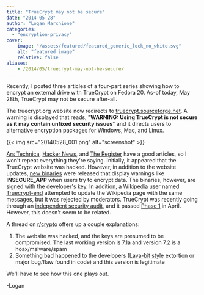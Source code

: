 ```yaml
---
title: "TrueCrypt may not be secure"
date: "2014-05-28"
author: "Logan Marchione"
categories: 
  - "encryption-privacy"
cover:
    image: "/assets/featured/featured_generic_lock_no_white.svg"
    alt: "featured image"
    relative: false
aliases:
    - /2014/05/truecrypt-may-not-be-secure/
---
```


Recently, I posted three articles of a four-part series showing how to encrypt an external drive with TrueCrypt on Fedora 20. As-of today, May 28th, TrueCrypt may not be secure after-all.

The truecrypt.org website now redirects to [truecrypt.sourceforge.net](http://truecrypt.sourceforge.net/). A warning is displayed that reads, "**WARNING: Using TrueCrypt is not secure as it may contain unfixed security issues**" and it directs users to alternative encryption packages for Windows, Mac, and Linux.

{{< img src="20140528_001.png" alt="screenshot" >}}

[Ars Technica](http://arstechnica.com/security/2014/05/truecrypt-is-not-secure-official-sourceforge-page-abruptly-warns/), [Hacker News](https://news.ycombinator.com/item?id=7812133), and [The Register](http://www.theregister.co.uk/2014/05/28/truecrypt_hack/) have a good articles, so I won't repeat everything they're saying. Initially, it appeared that the TrueCrypt website was hacked. However, in addition to the website updates, [new binaries](https://github.com/warewolf/truecrypt/compare/master...7.2) were released that display warnings like **INSECURE_APP** when users try to encrypt data. The binaries, however, are signed with the developer's key. In addition, a Wikipedia user named [Truecrypt-end](https://en.wikipedia.org/wiki/Special:Contributions/Truecrypt-end) attempted to update the Wikipedia page with the same messages, but it was rejected by moderators. TrueCrypt was recently going through an [independent security audit](http://istruecryptauditedyet.com/), and it passed [Phase 1](https://opencryptoaudit.org/reports/iSec_Final_Open_Crypto_Audit_Project_TrueCrypt_Security_Assessment.pdf) in April. However, this doesn't seem to be related.

A thread on [r/crypto](http://www.reddit.com/r/crypto/comments/26px1i/truecrypt_shutting_down_development_of_truecrypt/) offers up a couple explanations:

1. The website was hacked, and the keys are presumed to be compromised. The last working version is 7.1a and version 7.2 is a hoax/malware/spam
2. Something bad happened to the developers ([Lava-bit style](http://www.theregister.co.uk/2013/08/08/lavabit_shuts_down/) extortion or major bug/flaw found in code) and this version is legitimate

We'll have to see how this one plays out.

\-Logan